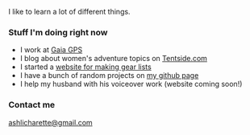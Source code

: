 I like to learn a lot of different things.

### Stuff I'm doing right now

* I work at [Gaia GPS](https://www.gaiagps.com/company)
* I blog about women's adventure topics on [Tentside.com](http://www.tentside.com/about/)
* I started a [website for making gear lists](https://ashlibaldwin.pythonanywhere.com/)
* I have a bunch of random projects on [my github page](https://github.com/ashlibaldwin/)
* I help my husband with his voiceover work (website coming soon!)

### Contact me

[ashlicharette@gmail.com](mailto:ashlicharette@gmail.com)
